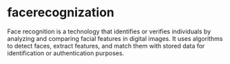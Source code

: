 # facerecognization
Face recognition is a technology that identifies or verifies individuals by analyzing and comparing facial features in digital images. It uses algorithms to detect faces, extract features, and match them with stored data for identification or authentication purposes.
